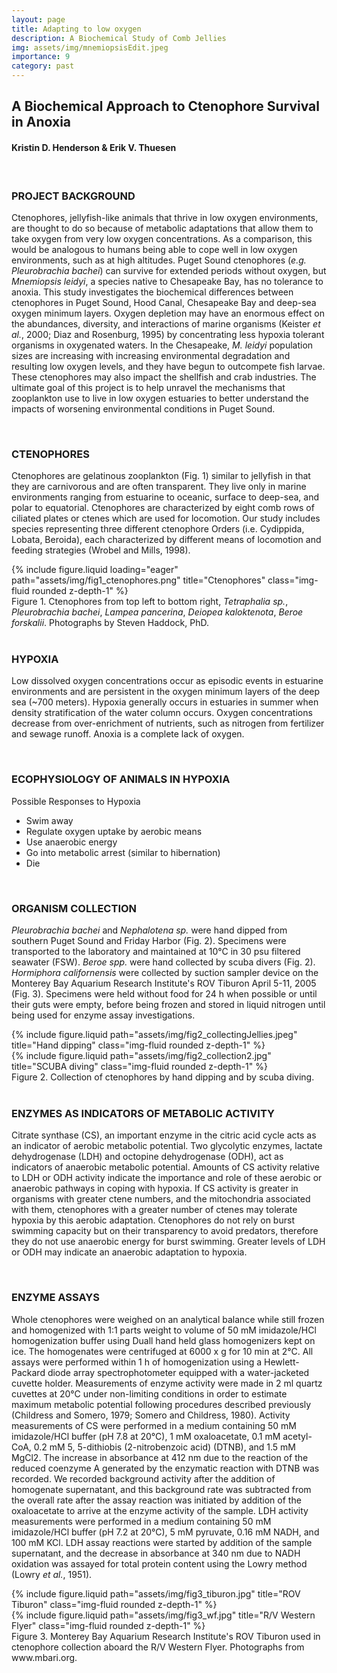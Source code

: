 ```yaml
---
layout: page
title: Adapting to low oxygen
description: A Biochemical Study of Comb Jellies
img: assets/img/mnemiopsisEdit.jpeg 
importance: 9
category: past
---
```


<style>
    /* Custom CSS for formatting */
    .larger-font {
        font-size: 1.2em;
        line-height: 1.5; /* Increase line height for better readability */
        font-family: Arial, Helvetica, sans-serif; /* Change font family */
    }
    
    .paragraph {
        margin-bottom: 10px; /* Add margin bottom for paragraphs */
        font-family: Arial, Helvetica, sans-serif; /* Change font family */
    }
</style>


<html lang="en">
<head>
<meta charset="UTF-8">
<meta name="viewport" content="width=device-width, initial-scale=1.0">
<title>A Biochemical Approach to Ctenophore Survival in Anoxia</title>
</head>
<body>

<h2>A Biochemical Approach to Ctenophore Survival in Anoxia</h2>
<h4>Kristin D. Henderson & Erik V. Thuesen</h4>

<br>

<h3>PROJECT BACKGROUND</h3>
<p>Ctenophores, jellyfish-like animals that thrive in low oxygen environments, are thought to do so because of metabolic adaptations that allow them to take oxygen from very low oxygen concentrations. As a comparison, this would be analogous to humans being able to cope well in low oxygen environments, such as at high altitudes. Puget Sound ctenophores (<i>e.g. Pleurobrachia bachei</i>) can survive for extended periods without oxygen, but <i>Mnemiopsis leidyi</i>, a species native to Chesapeake Bay, has no tolerance to anoxia. This study investigates the biochemical differences between ctenophores in Puget Sound, Hood Canal, Chesapeake Bay and deep-sea oxygen minimum layers. Oxygen depletion may have an enormous effect on the abundances, diversity, and interactions of marine organisms (Keister <i>et al.</i>, 2000; Diaz and Rosenburg, 1995) by concentrating less hypoxia tolerant organisms in oxygenated waters. In the Chesapeake, <i>M. leidyi</i> population sizes are increasing with increasing environmental degradation and resulting low oxygen levels, and they have begun to outcompete fish larvae. These ctenophores may also impact the shellfish and crab industries. The ultimate goal of this project is to help unravel the mechanisms that zooplankton use to live in low oxygen estuaries to better understand the impacts of worsening environmental conditions in Puget Sound.</p>

<br>

<h3>CTENOPHORES</h3>
<p>Ctenophores are gelatinous zooplankton (Fig. 1) similar to jellyfish in that they are carnivorous and are often transparent. They live only in marine environments ranging from estuarine to oceanic, surface to deep-sea, and polar to equatorial. Ctenophores are characterized by eight comb rows of ciliated plates or ctenes which are used for locomotion. Our study includes species representing three different ctenophore Orders (i.e. Cydippida, Lobata, Beroida), each characterized by different means of locomotion and feeding strategies (Wrobel and Mills, 1998).</p>

<div class="row">
    <div class="col-12 mt-3 mt-md-0">
        {% include figure.liquid loading="eager" path="assets/img/fig1_ctenophores.png" title="Ctenophores" class="img-fluid rounded z-depth-1" %}
    </div>
</div>
<div class="caption">
    Figure 1. Ctenophores from top left to bottom right, <i>Tetraphalia sp.</i>, <i>Pleurobrachia bachei</i>, <i>Lampea pancerina</i>, <i>Deiopea kaloktenota</i>, <i>Beroe forskalii</i>. Photographs by Steven Haddock, PhD.
</div>

<br>

<h3>HYPOXIA</h3>
<p>Low dissolved oxygen concentrations occur as episodic events in estuarine environments and are persistent in the oxygen minimum layers of the deep sea (~700 meters). Hypoxia generally occurs in estuaries in summer when density stratification of the water column occurs. Oxygen concentrations decrease from over-enrichment of nutrients, such as nitrogen from fertilizer and sewage runoff. Anoxia is a complete lack of oxygen.</p>

<br>

<h3>ECOPHYSIOLOGY OF ANIMALS IN HYPOXIA</h3>
<p>Possible Responses to Hypoxia</p>
<ul>
  <li>Swim away</li>
  <li>Regulate oxygen uptake by aerobic means</li>
  <li>Use anaerobic energy</li>
  <li>Go into metabolic arrest (similar to hibernation)</li>
  <li>Die</li>
</ul>

<br>

<h3>ORGANISM COLLECTION</h3>
<p><i>Pleurobrachia bachei</i> and <i>Nephalotena sp.</i> were hand dipped from southern Puget Sound and Friday Harbor (Fig. 2). Specimens were transported to the laboratory and maintained at 10°C in 30 psu filtered seawater (FSW). <i>Beroe spp.</i> were hand collected by scuba divers (Fig. 2). <i>Hormiphora californensis</i> were collected by suction sampler device on the Monterey Bay Aquarium Research Institute's ROV Tiburon April 5-11, 2005 (Fig. 3). Specimens were held without food for 24 h when possible or until their guts were empty, before being frozen and stored in liquid nitrogen until being used for enzyme assay investigations.</p>

<div class="row justify-content-sm-center">
  <div class="col-sm-4 mt-3 mt-md-0">
    {% include figure.liquid path="assets/img/fig2_collectingJellies.jpeg" title="Hand dipping" class="img-fluid rounded z-depth-1" %}
  </div>
  <div class="col-sm-8 mt-3 mt-md-0">
    {% include figure.liquid path="assets/img/fig2_collection2.jpg" title="SCUBA diving" class="img-fluid rounded z-depth-1" %}
  </div>
</div>
<div class="caption">
    Figure 2. Collection of ctenophores by hand dipping and by scuba diving.
</div>

<br>

<h3>ENZYMES AS INDICATORS OF METABOLIC ACTIVITY</h3>
<p>Citrate synthase (CS), an important enzyme in the citric acid cycle acts as an indicator of aerobic metabolic potential. Two glycolytic enzymes, lactate dehydrogenase (LDH) and octopine dehydrogenase (ODH), act as indicators of anaerobic metabolic potential. Amounts of CS activity relative to LDH or ODH activity indicate the importance and role of these aerobic or anaerobic pathways in coping with hypoxia. If CS activity is greater in organisms with greater ctene numbers, and the mitochondria associated with them, ctenophores with a greater number of ctenes may tolerate hypoxia by this aerobic adaptation. Ctenophores do not rely on burst swimming capacity but on their transparency to avoid predators, therefore they do not use anaerobic energy for burst swimming. Greater levels of LDH or ODH may indicate an anaerobic adaptation to hypoxia.</p>

<br>

<h3>ENZYME ASSAYS</h3>
<p>Whole ctenophores were weighed on an analytical balance while still frozen and homogenized with 1:1 parts weight to volume of 50 mM imidazole/HCl homogenization buffer using Duall hand held glass homogenizers kept on ice. The homogenates were centrifuged at 6000 x g for 10 min at 2°C. All assays were performed within 1 h of homogenization using a Hewlett-Packard diode array spectrophotometer equipped with a water-jacketed cuvette holder. Measurements of enzyme activity were made in 2 ml quartz cuvettes at 20°C under non-limiting conditions in order to estimate maximum metabolic potential following procedures described previously (Childress and Somero, 1979; Somero and Childress, 1980). Activity measurements of CS were performed in a medium containing 50 mM imidazole/HCl buffer (pH 7.8 at 20°C), 1 mM oxaloacetate, 0.1 mM acetyl-CoA, 0.2 mM 5, 5-dithiobis (2-nitrobenzoic acid) (DTNB), and 1.5 mM MgCl2. The increase in absorbance at 412 nm due to the reaction of the reduced coenzyme A generated by the enzymatic reaction with DTNB was recorded. We recorded background activity after the addition of homogenate supernatant, and this background rate was subtracted from the overall rate after the assay reaction was initiated by addition of the oxaloacetate to arrive at the enzyme activity of the sample. LDH activity measurements were performed in a medium containing 50 mM imidazole/HCl buffer (pH 7.2 at 20°C), 5 mM pyruvate, 0.16 mM NADH, and 100 mM KCl. LDH assay reactions were started by addition of the sample supernatant, and the decrease in absorbance at 340 nm due to NADH oxidation was assayed for total protein content using the Lowry method (Lowry <i>et al.</i>, 1951).</p>

<div class="row justify-content-sm-center">
  <div class="col-sm-4 mt-3 mt-md-0">
    {% include figure.liquid path="assets/img/fig3_tiburon.jpg" title="ROV Tiburon" class="img-fluid rounded z-depth-1" %}
  </div>
  <div class="col-sm-8 mt-3 mt-md-0">
    {% include figure.liquid path="assets/img/fig3_wf.jpg" title="R/V Western Flyer" class="img-fluid rounded z-depth-1" %}
  </div>
</div>
<div class="caption">
    Figure 3. Monterey Bay Aquarium Research Institute's ROV Tiburon used in ctenophore collection aboard the R/V Western Flyer. Photographs from www.mbari.org.
</div>

<br>

<h3>



</body>
</html>



